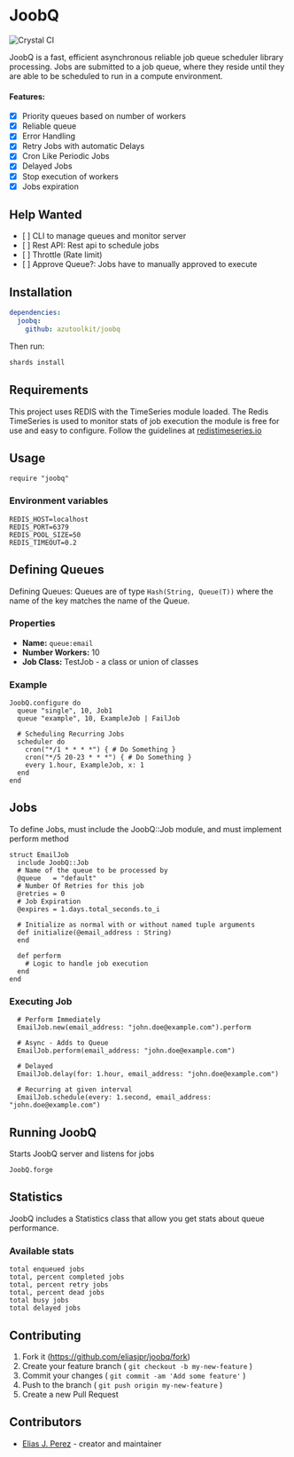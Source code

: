 # JoobQ

![Crystal CI](https://github.com/eliasjpr/joobq/workflows/Crystal%20CI/badge.svg?branch=master)

JoobQ is a fast, efficient asynchronous reliable job queue scheduler library
processing. Jobs are submitted to a job queue, where they reside until they are
able to be scheduled to run in a compute environment.

#### Features:

- [x] Priority queues based on number of workers
- [x] Reliable queue
- [x] Error Handling
- [x] Retry Jobs with automatic Delays
- [x] Cron Like Periodic Jobs
- [x] Delayed Jobs
- [x] Stop execution of workers
- [x] Jobs expiration

## Help Wanted

- \[ ] CLI to manage queues and monitor server
- \[ ] Rest API: Rest api to schedule jobs
- \[ ] Throttle (Rate limit)
- \[ ] Approve Queue?: Jobs have to manually approved to execute

## Installation

```yaml
dependencies:
  joobq:
    github: azutoolkit/joobq
```

Then run:

```bash
shards install
```

## Requirements

This project uses REDIS with the TimeSeries module loaded. The Redis TimeSeries
is used to monitor stats of job execution the module is free for use and easy to
configure. Follow the guidelines at [redistimeseries.io](https://oss.redislabs.com/redistimeseries/)

## Usage

```crystal
require "joobq"
```

### Environment variables

```shell
REDIS_HOST=localhost
REDIS_PORT=6379
REDIS_POOL_SIZE=50
REDIS_TIMEOUT=0.2
```

## Defining Queues

Defining Queues: Queues are of type `Hash(String, Queue(T))` where the name of
the key matches the name of the Queue.

### Properties

- **Name:** `queue:email`
- **Number Workers:** 10
- **Job Class:** TestJob - a class or union of classes

### Example

```crystal
JoobQ.configure do
  queue "single", 10, Job1
  queue "example", 10, ExampleJob | FailJob

  # Scheduling Recurring Jobs
  scheduler do
    cron("*/1 * * * *") { # Do Something }
    cron("*/5 20-23 * * *") { # Do Something }
    every 1.hour, ExampleJob, x: 1
  end
end
```

## Jobs

To define Jobs, must include the JoobQ::Job module, and must implement perform method

```crystal
struct EmailJob
  include JoobQ::Job
  # Name of the queue to be processed by
  @queue   = "default"
  # Number Of Retries for this job
  @retries = 0
  # Job Expiration
  @expires = 1.days.total_seconds.to_i

  # Initialize as normal with or without named tuple arguments
  def initialize(@email_address : String)
  end

  def perform
    # Logic to handle job execution
  end
end
```

### Executing Job

```crystal
  # Perform Immediately
  EmailJob.new(email_address: "john.doe@example.com").perform

  # Async - Adds to Queue
  EmailJob.perform(email_address: "john.doe@example.com")

  # Delayed
  EmailJob.delay(for: 1.hour, email_address: "john.doe@example.com")

  # Recurring at given interval
  EmailJob.schedule(every: 1.second, email_address: "john.doe@example.com")
```

## Running JoobQ

Starts JoobQ server and listens for jobs

```crystal
JoobQ.forge
```

## Statistics

JoobQ includes a Statistics class that allow you get stats about queue performance.

### Available stats

```text
total enqueued jobs
total, percent completed jobs
total, percent retry jobs
total, percent dead jobs
total busy jobs
total delayed jobs
```

## Contributing

1. Fork it (<https://github.com/eliasjpr/joobq/fork>)
2. Create your feature branch ( `git checkout -b my-new-feature` )
3. Commit your changes ( `git commit -am 'Add some feature'` )
4. Push to the branch ( `git push origin my-new-feature` )
5. Create a new Pull Request

## Contributors

- [Elias J. Perez](https://github.com/eliasjpr) - creator and maintainer
